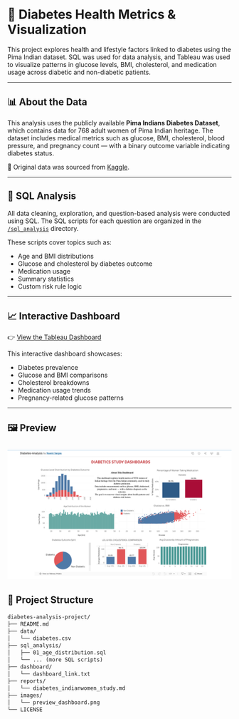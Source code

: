 # 🧪 Diabetes Health Metrics & Visualization

This project explores health and lifestyle factors linked to diabetes using the Pima Indian dataset. SQL was used for data analysis, and Tableau was used to visualize patterns in glucose levels, BMI, cholesterol, and medication usage across diabetic and non-diabetic patients.

---

## 📊 About the Data

This analysis uses the publicly available **Pima Indians Diabetes Dataset**, which contains data for 768 adult women of Pima Indian heritage. The dataset includes medical metrics such as glucose, BMI, cholesterol, blood pressure, and pregnancy count — with a binary outcome variable indicating diabetes status.

📍 Original data was sourced from [Kaggle](https://www.kaggle.com/).

---

## 🧠 SQL Analysis

All data cleaning, exploration, and question-based analysis were conducted using SQL. The SQL scripts for each question are organized in the [`/sql_analysis`](./sql_analysis) directory.

These scripts cover topics such as:
- Age and BMI distributions
- Glucose and cholesterol by diabetes outcome
- Medication usage
- Summary statistics
- Custom risk rule logic

---

## 📈 Interactive Dashboard

👉 [View the Tableau Dashboard](https://public.tableau.com/app/profile/noemi.vargas7800/viz/Diabetes-Analysis_17425868700190/DiabetesStudyDashboards?publish=yes)


This interactive dashboard showcases:
- Diabetes prevalence
- Glucose and BMI comparisons
- Cholesterol breakdowns
- Medication usage trends
- Pregnancy-related glucose patterns

---

## 🖼 Preview

![Dashboard Preview](https://github.com/noemile8240/DIABETES_ANALYSIS_VISUALIZATION/blob/main/images/DASHBOARD_IMG.png)
---

## 📁 Project Structure

```
diabetes-analysis-project/
├── README.md
├── data/
│   └── diabetes.csv
├── sql_analysis/
│   ├── 01_age_distribution.sql
│   └── ... (more SQL scripts)
├── dashboard/
│   └── dashboard_link.txt
├── reports/
│   └── diabetes_indianwomen_study.md
├── images/
│   └── preview_dashboard.png
└── LICENSE
```
